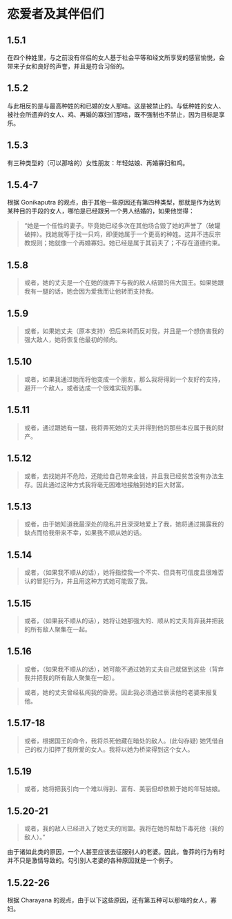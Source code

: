 # 恋爱者及其伴侣们

## 1.5.1

在四个种姓里，与之前没有伴侣的女人基于社会平等和经文所享受的感官愉悦，会带来子女和良好的声誉，并且是符合习俗的。

## 1.5.2

与此相反的是与最高种姓的和已婚的女人那啥。这是被禁止的。与低种姓的女人、被社会所遗弃的女人、鸡、再婚的寡妇们那啥，既不强制也不禁止，因为目标是享乐。

## 1.5.3

有三种类型的（可以那啥的）女性朋友：年轻姑娘、再婚寡妇和鸡。

## 1.5.4-7

根据 Gonikaputra
的观点，由于其他一些原因还有第四种类型，那就是作为达到某种目的手段的女人，哪怕是已经跟另一个男人结婚的，如果他觉得：

> “她是一个任性的妻子。毕竟她已经多次在其他场合毁了她的声誉了（破罐破摔）。找她就等于找一只鸡，即便她属于一个更高的种姓。这并不违反宗教规则；她就像一个再婚寡妇。她已经是属于其前夫了；不存在道德约束。

## 1.5.8

> 或者，她的丈夫是一个在她的拨弄下与我的敌人结盟的伟大国王。如果她跟我有一腿的话，她会因为爱我而让他转而支持我。

## 1.5.9

> 或者，如果她丈夫（原本支持）但后来转而反对我，并且是一个想伤害我的强大敌人，她将恢复他最初的倾向。

## 1.5.10

> 或者，如果我通过她而将他变成一个朋友，那么我将得到一个友好的支持，避开一个敌人，或者达成一个很难实现的事。

## 1.5.11

> 或者，通过跟她有一腿，我将弄死她的丈夫并得到他的那些本应属于我的财产。

## 1.5.12

> 或者，去找她并不危险，还能给自己带来金钱，并且我已经贫苦没有办法生存。因此通过这种方式我将毫无困难地接触到她的巨大财富。

## 1.5.13

> 或者，由于她知道我最深处的隐私并且深深地爱上了我，她将通过揭露我的缺点而给我带来不幸，如果我不顺从她的话。

## 1.5.14

> 或者，（如果我不顺从的话），她将指控我一个不实、但具有可信度且很难否认的冒犯行为，并且用这种方式她可能毁了我。

## 1.5.15

> 或者，（如果我不顺从的话），她将让她那强大的、顺从的丈夫背弃我并把我的所有敌人聚集在一起。

## 1.5.16

> 或者，（如果我不顺从的话），她可能不通过她的丈夫自己就做到这些（背弃我并把我的所有敌人聚集在一起）。

> 或者，她的丈夫曾经私闯我的卧房。因此我必须通过亵渎他的老婆来报复他。

## 1.5.17-18

> 或者，根据国王的命令，我将杀死他藏在暗处的敌人。(此句存疑)
> 她凭借自己的权力扣押了我所爱的女人。我将以她为桥梁得到这个女人。

## 1.5.19

> 或者，她将把我引向一个难以得到、富有、美丽但却依赖于她的年轻姑娘。

## 1.5.20-21

> 或者，我的敌人已经进入了她丈夫的同盟。我将在她的帮助下毒死他（我的敌人）。”

由于诸如此类的原因，一个人甚至应该去征服别人的老婆。因此，鲁莽的行为有时并不只是激情导致的。勾引别人老婆的各种原因就是一个例子。

## 1.5.22-26

根据 Charayana
的观点，由于以下这些原因，还有第五种可以那啥的女人，寡妇。
